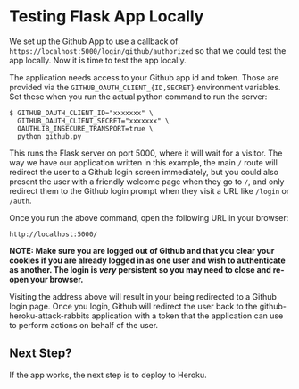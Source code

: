 # Testing Flask App Locally

We set up the Github App to use a callback of `https://localhost:5000/login/github/authorized`
so that we could test the app locally. Now it is time to test the app locally.

The application needs access to your Github app id and token. Those are provided 
via the `GITHUB_OAUTH_CLIENT_{ID,SECRET}` environment variables. Set these 
when you run the actual python command to run the server:

```
$ GITHUB_OAUTH_CLIENT_ID="xxxxxxx" \
  GITHUB_OAUTH_CLIENT_SECRET="xxxxxxx" \
  OAUTHLIB_INSECURE_TRANSPORT=true \
  python github.py
```

This runs the Flask server on port 5000, where it will wait for a visitor.
The way we have our application written in this example, the main `/` route
will redirect the user to a Github login screen immediately, but you could 
also present the user with a friendly welcome page when they go to `/`, 
and only redirect them to the Github login prompt when they visit a 
URL like `/login` or `/auth`.

Once you run the above command, open the following URL in your browser:

```
http://localhost:5000/
```

**NOTE: Make sure you are logged out of Github and that you clear your cookies 
if you are already logged in as one user and wish to authenticate as another.
The login is _very_ persistent so you may need to close and re-open your browser.**

Visiting the address above will result in your being redirected to a Github
login page. Once you login, Github will redirect the user back to the 
github-heroku-attack-rabbits application with a token that the application 
can use to perform actions on behalf of the user.

## Next Step?

If the app works, the next step is to deploy to Heroku.


